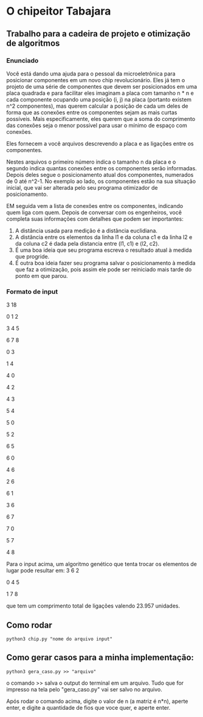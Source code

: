# O chipeitor Tabajara
## Trabalho para a cadeira de projeto e otimização de algoritmos

### Enunciado

Você está dando uma ajuda para o pessoal da microeletrônica para posicionar componentes em um novo chip revolucionário. Eles já tem o projeto de uma série de componentes que devem ser posicionados em uma placa quadrada e para facilitar eles imaginam a placa com tamanho n * n e cada componente ocupando uma posição (i, j) na placa (portanto existem n^2 componentes), mas querem calcular a posição de cada um deles de forma que as conexões entre os componentes sejam as mais curtas possíveis. Mais especificamente, eles querem que a soma do comprimento das conexões seja o menor possível para usar o mínimo de espaço com conexões.

Eles fornecem a você arquivos descrevendo a placa e as ligações entre os componentes.

Nestes arquivos o primeiro número indica o tamanho n da placa e o segundo indica quantas conexões entre os componentes serão informadas. Depois deles segue o posicionamento atual dos componentes, numerados de 0 até n^2-1. No exemplo ao lado, os componentes estão na sua situação inicial, que vai ser alterada pelo seu programa otimizador de posicionamento.

EM seguida vem a lista de conexões entre os componentes, indicando quem liga com quem. Depois de conversar com os engenheiros, você completa suas informações com detalhes que podem ser importantes:

1. A distância usada para medição é a distância euclidiana.
2. A distância entre os elementos da linha l1 e da coluna c1 e da linha l2 e da coluna c2 é dada pela distancia entre (l1, c1) e (l2, c2).
3. É uma boa ideia que seu programa escreva o resultado atual à medida que progride.
4. É outra boa ideia fazer seu programa salvar o posicionamento à medida que faz a otimização, pois assim ele pode ser reiniciado mais tarde do ponto em que parou.

### Formato de input

3 18

0 1 2

3 4 5

6 7 8

0 3

1 4

4 0

4 2

4 3

5 4

5 0

5 2

6 5

6 0

4 6

2 6

6 1

3 6

6 7

7 0

5 7

4 8


Para o input acima, um algoritmo genético que tenta trocar os elementos de lugar pode resultar em:
3 6 2

0 4 5

1 7 8

que tem um comprimento total de ligações valendo 23.957 unidades.



## Como rodar

`python3 chip.py "nome do arquivo input"`


## Como gerar casos para a minha implementação:
`python3 gera_caso.py >> "arquivo"`

o comando >> salva o output do terminal em um arquivo. Tudo que for impresso na tela pelo
"gera_caso.py" vai ser salvo no arquivo.

Após rodar o comando acima, digite o valor de n (a matriz é n*n), aperte enter, e digite a
quantidade de fios que voce quer, e aperte enter.


